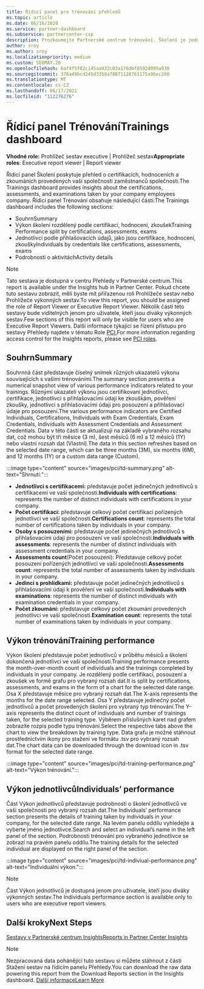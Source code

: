 ```yaml
---
title: Řídicí panel pro trénování přehledů
ms.topic: article
ms.date: 06/16/2020
ms.service: partner-dashboard
ms.subservice: partnercenter-csp
description: Prozkoumejte Partnerské centrum trénování. Školení je jedna ze sestav dostupných v oblasti Partnerské centrum Insights (PCI).
author: sroy
ms.author: sroy
ms.localizationpriority: medium
ms.custom: SEOMAY.20
ms.openlocfilehash: 6af4f5f82c145aa932c03a176dbf8592d095a930
ms.sourcegitcommit: 376a49bcd245d3358a78871128761175a96ec200
ms.translationtype: MT
ms.contentlocale: cs-CZ
ms.lasthandoff: 06/17/2021
ms.locfileid: "112276276"
---
```

# <a name="trainings-dashboard"></a><span data-ttu-id="73ada-104">Řídicí panel Trénování</span><span class="sxs-lookup"><span data-stu-id="73ada-104">Trainings dashboard</span></span>

<span data-ttu-id="73ada-105">**Vhodné role:** Prohlížeč sestav executive | Prohlížeč sestav</span><span class="sxs-lookup"><span data-stu-id="73ada-105">**Appropriate roles**: Executive report viewer | Report viewer</span></span>

<span data-ttu-id="73ada-106">Řídicí panel Školení poskytuje přehled o certifikacích, hodnoceních a zkoumáních provedených vaší společností zaměstnanců společnosti.</span><span class="sxs-lookup"><span data-stu-id="73ada-106">The Trainings dashboard provides insights about the certifications, assessments, and examinations taken by your company employees company.</span></span> <span data-ttu-id="73ada-107">Řídicí panel Trénování obsahuje následující části:</span><span class="sxs-lookup"><span data-stu-id="73ada-107">The Trainings dashboard includes the following sections:</span></span>

- <span data-ttu-id="73ada-108">Souhrn</span><span class="sxs-lookup"><span data-stu-id="73ada-108">Summary</span></span>
- <span data-ttu-id="73ada-109">Výkon školení rozdělený podle certifikací, hodnocení, zkoušek</span><span class="sxs-lookup"><span data-stu-id="73ada-109">Training Performance split by certifications, assessments, exams</span></span>
- <span data-ttu-id="73ada-110">Jednotlivci podle přihlašovacích údajů, jako jsou certifikace, hodnocení, zkoušky</span><span class="sxs-lookup"><span data-stu-id="73ada-110">Individuals by credentials like certifications, assessments, exams</span></span>
- <span data-ttu-id="73ada-111">Podrobnosti o aktivitách</span><span class="sxs-lookup"><span data-stu-id="73ada-111">Activity details</span></span>

>[!NOTE] 
><span data-ttu-id="73ada-112">Tato sestava je dostupná v centru Přehledy v Partnerské centrum.</span><span class="sxs-lookup"><span data-stu-id="73ada-112">This report is available under the Insights hub in Partner Center.</span></span> <span data-ttu-id="73ada-113">Pokud chcete tuto sestavu zobrazit, měli byste mít přiřazenou roli Prohlížeče sestav nebo Prohlížeče výkonných sestav.</span><span class="sxs-lookup"><span data-stu-id="73ada-113">To view this report, you should be assigned the role of Report Viewer or Executive Report Viewer.</span></span> <span data-ttu-id="73ada-114">Několik částí této sestavy bude viditelných jenom pro uživatele, kteří jsou diváky výkonných sestav.</span><span class="sxs-lookup"><span data-stu-id="73ada-114">Few sections of this report will only be visible for users who are Executive Report Viewers.</span></span> <span data-ttu-id="73ada-115">Další informace týkající se řízení přístupu pro sestavy Přehledy najdete v tématu Role [PCI.](pci-roles.md)</span><span class="sxs-lookup"><span data-stu-id="73ada-115">For more information regarding access control for the Insights reports, please see [PCI roles](pci-roles.md).</span></span>

## <a name="summary"></a><span data-ttu-id="73ada-116">Souhrn</span><span class="sxs-lookup"><span data-stu-id="73ada-116">Summary</span></span>

<span data-ttu-id="73ada-117">Souhrnná část představuje číselný snímek různých ukazatelů výkonu souvisejících s vašimi trénováními.</span><span class="sxs-lookup"><span data-stu-id="73ada-117">The summary section presents a numerical snapshot view of various performance indicators related to your trainings.</span></span> <span data-ttu-id="73ada-118">Různými ukazateli výkonu jsou certifikovaní jednotlivci, certifikace, jednotlivci s přihlašovacími údaji ke zkouškám, pověření zkoušky, jednotlivci s přihlašovacími údaji pro posouzení a přihlašovací údaje pro posouzení.</span><span class="sxs-lookup"><span data-stu-id="73ada-118">The various performance indicators are Certified Individuals, Certifications, Individuals with Exam Credentials, Exam Credentials, Individuals with Assessment Credentials and Assessment Credentials.</span></span> <span data-ttu-id="73ada-119">Data v této části se aktualizují na základě vybraného rozsahu dat, což mohou být tři měsíce (3 m), šest měsíců (6 m) a 12 měsíců (1Y) nebo vlastní rozsah dat (Vlastní).</span><span class="sxs-lookup"><span data-stu-id="73ada-119">The data in this section refreshes based on the selected date range, which can be three months (3M), six months (6M), and 12 months (1Y) or a custom data range (Custom).</span></span> 

:::image type="content" source="images/pci/td-summary.png" alt-text="Shrnutí:":::

- <span data-ttu-id="73ada-121">**Jednotlivci s certifikacemi:** představuje počet jedinečných jednotlivců s certifikacemi ve vaší společnosti.</span><span class="sxs-lookup"><span data-stu-id="73ada-121">**Individuals with certifications**: represents the number of distinct individuals with certifications in your company.</span></span>
- <span data-ttu-id="73ada-122">**Počet certifikací:** představuje celkový počet certifikací pořízených jednotlivci ve vaší společnosti.</span><span class="sxs-lookup"><span data-stu-id="73ada-122">**Certifications count**: represents the total number of certifications taken by individuals in your company.</span></span>
- <span data-ttu-id="73ada-123">**Osoby s posouzeními:** představuje počet jedinečných jednotlivců s přihlašovacími údaji pro posouzení ve vaší společnosti.</span><span class="sxs-lookup"><span data-stu-id="73ada-123">**Individuals with assessments**: represents the number of distinct individuals with assessment credentials in your company.</span></span> 
- <span data-ttu-id="73ada-124">**Assessments count**(Počet posouzení): Představuje celkový počet posouzení pořízených jednotlivci ve vaší společnosti.</span><span class="sxs-lookup"><span data-stu-id="73ada-124">**Assessments count**: represents the total number of assessments taken by individuals in your company.</span></span>
- <span data-ttu-id="73ada-125">**Jedinci s prohlídkami:** představuje počet jedinečných jednotlivců s přihlašovacími údaji k prověření ve vaší společnosti.</span><span class="sxs-lookup"><span data-stu-id="73ada-125">**Individuals with examinations**: represents the number of distinct individuals with examination credentials in your company.</span></span> 
- <span data-ttu-id="73ada-126">**Počet zkoumání:** představuje celkový počet zkoumání provedených jednotlivci ve vaší společnosti.</span><span class="sxs-lookup"><span data-stu-id="73ada-126">**Examination count**: represents the total number of examinations taken by individuals in your company.</span></span>

## <a name="training-performance"></a><span data-ttu-id="73ada-127">Výkon trénování</span><span class="sxs-lookup"><span data-stu-id="73ada-127">Training performance</span></span>

<span data-ttu-id="73ada-128">Výkon školení představuje počet jednotlivců v průběhu měsíců a školení dokončená jednotlivci ve vaší společnosti.</span><span class="sxs-lookup"><span data-stu-id="73ada-128">Training performance presents the month-over-month count of individuals and the trainings completed by individuals in your company.</span></span> <span data-ttu-id="73ada-129">Je rozdělený podle certifikací, posouzení a zkoušek ve formě grafu pro vybraný rozsah dat.</span><span class="sxs-lookup"><span data-stu-id="73ada-129">It is split by certifications, assessments, and exams in the form of a chart for the selected date range.</span></span> <span data-ttu-id="73ada-130">Osa X představuje měsíce pro vybraný rozsah dat.</span><span class="sxs-lookup"><span data-stu-id="73ada-130">The X-axis represents the months for the date range selected.</span></span> <span data-ttu-id="73ada-131">Osa Y představuje jedinečný počet jednotlivců a počet provedených školení pro vybraný typ trénování.</span><span class="sxs-lookup"><span data-stu-id="73ada-131">The Y-axis represents the distinct count of individuals and number of trainings taken, for the selected training type.</span></span> <span data-ttu-id="73ada-132">Výběrem příslušných karet nad grafem zobrazíte rozpis podle typu trénování.</span><span class="sxs-lookup"><span data-stu-id="73ada-132">Select the respective tabs above the chart to view the breakdown by training type.</span></span> <span data-ttu-id="73ada-133">Data grafu je možné stáhnout prostřednictvím ikony pro stažení ve formátu .tsv pro vybraný rozsah dat.</span><span class="sxs-lookup"><span data-stu-id="73ada-133">The chart data can be downloaded through the download icon in .tsv format for the selected date range.</span></span>

:::image type="content" source="images/pci/td-training-performance.png" alt-text="Výkon trénování.":::

## <a name="individuals-performance"></a><span data-ttu-id="73ada-135">Výkon jednotlivců</span><span class="sxs-lookup"><span data-stu-id="73ada-135">Individuals’ performance</span></span>

<span data-ttu-id="73ada-136">Část Výkon jednotlivců představuje podrobnosti o školení jednotlivců ve vaší společnosti pro vybraný rozsah dat.</span><span class="sxs-lookup"><span data-stu-id="73ada-136">The Individuals’ performance section presents the details of training taken by individuals in your company, for the selected date range.</span></span> <span data-ttu-id="73ada-137">Na levém panelu oddílu vyhledejte a vyberte jméno jednotlivce.</span><span class="sxs-lookup"><span data-stu-id="73ada-137">Search and select an individual’s name in the left panel of the section.</span></span> <span data-ttu-id="73ada-138">Podrobnosti trénování pro vybraného jednotlivce se zobrazí na pravém panelu oddílu.</span><span class="sxs-lookup"><span data-stu-id="73ada-138">The training details for the selected individual are displayed on the right panel of the section.</span></span>

:::image type="content" source="images/pci/td-indiviual-performance.png" alt-text="Individuální výkon.":::

>[!NOTE] 
> <span data-ttu-id="73ada-140">Část Výkon jednotlivců je dostupná jenom pro uživatele, kteří jsou diváky výkonných sestav.</span><span class="sxs-lookup"><span data-stu-id="73ada-140">The Individuals performance section is available only to users who are executive report viewers.</span></span> 

## <a name="next-steps"></a><span data-ttu-id="73ada-141">Další kroky</span><span class="sxs-lookup"><span data-stu-id="73ada-141">Next Steps</span></span>

[<span data-ttu-id="73ada-142">Sestavy v Partnerské centrum Insights</span><span class="sxs-lookup"><span data-stu-id="73ada-142">Reports in Partner Center Insights</span></span>](partner-center-insights.md)

>[!NOTE] 
> <span data-ttu-id="73ada-143">Nezpracovaná data pohánějící tuto sestavu si můžete stáhnout z části Stažení sestav na řídicím panelu Přehledy.</span><span class="sxs-lookup"><span data-stu-id="73ada-143">You can download the raw data powering this report from the Download Reports section in the Insights dashboard.</span></span> [<span data-ttu-id="73ada-144">Další informace</span><span class="sxs-lookup"><span data-stu-id="73ada-144">Learn More</span></span>](pci-download-reports.md)